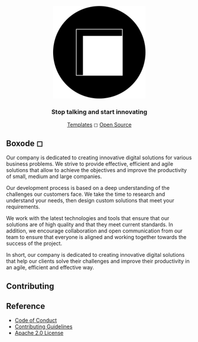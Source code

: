<div align="center">
	<img height="250em" src="https://raw.githubusercontent.com/Boxode/Boxode/main/public/Boxode-circle-logo.png" alt="Boxode" />
	<h3>Stop talking and start innovating</h3>
	<a href="https://boxode.org/templates">Templates</a> ◻ <a href="https://boxode.org/oss">Open Source</a>
</div>

## Boxode ◻ 

Our company is dedicated to creating innovative digital solutions for various business problems. We strive to provide effective, efficient and agile solutions that allow to achieve the objectives and improve the productivity of small, medium and large companies.

Our development process is based on a deep understanding of the challenges our customers face. We take the time to research and understand your needs, then design custom solutions that meet your requirements.

We work with the latest technologies and tools that ensure that our solutions are of high quality and that they meet current standards. In addition, we encourage collaboration and open communication from our team to ensure that everyone is aligned and working together towards the success of the project.

In short, our company is dedicated to creating innovative digital solutions that help our clients solve their challenges and improve their productivity in an agile, efficient and effective way.

## Contributing

## Reference
- <a href="https://github.com/Boxode/.github/blob/main/CODE_OF_CONDUCT_EN.md">Code of Conduct</a>
- <a href="">Contributing Guidelines</a>
- <a href="https://github.com/Boxode/Boxode/blob/main/LICENSE">Apache 2.0 License</a>
